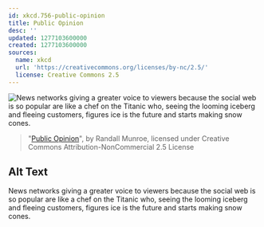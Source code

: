```yaml
---
id: xkcd.756-public-opinion
title: Public Opinion
desc: ''
updated: 1277103600000
created: 1277103600000
sources:
  name: xkcd
  url: 'https://creativecommons.org/licenses/by-nc/2.5/'
  license: Creative Commons 2.5
---
```

![News networks giving a greater voice to viewers because the social web is so popular are like a chef on the Titanic who, seeing the looming iceberg and fleeing customers, figures ice is the future and starts making snow cones.](https://imgs.xkcd.com/comics/public_opinion.png)
> "[Public Opinion](https://xkcd.com/756/)", by Randall Munroe, licensed under Creative Commons Attribution-NonCommercial 2.5 License

## Alt Text
News networks giving a greater voice to viewers because the social web is so popular are like a chef on the Titanic who, seeing the looming iceberg and fleeing customers, figures ice is the future and starts making snow cones.
